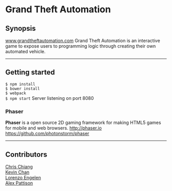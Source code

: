 # Grand Theft Automation

## Synopsis
www.grandtheftautomation.com
Grand Theft Automation is an interactive game to expose users to programming logic through creating their own automated vehicle.


---
## Getting started
`$ npm install`  
`$ bower install`  
`$ webpack`  
`$ npm start`
Server listening on port 8080

### Phaser
**Phaser** is a open source 2D gaming framework for making HTML5 games for mobile and web browsers.
http://phaser.io
https://github.com/photonstorm/phaser


---
## Contributors
[Chris Chiang](https://github.com/cchrispy)  
[Kevin Chan](https://github.com/kevindchan)  
[Lorenzo Engelen](https://github.com/lorenzoengelen)  
[Alex Pattison](https://github.com/AlexPattison)

